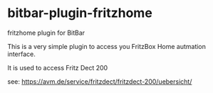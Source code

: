 # bitbar-plugin-fritzhome
fritzhome plugin for BitBar

This is a very simple plugin to access you FritzBox Home autmation interface.

It is used to access Fritz Dect 200 

see: https://avm.de/service/fritzdect/fritzdect-200/uebersicht/
